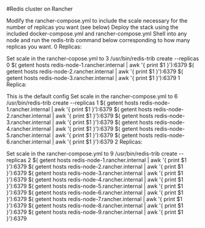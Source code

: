 #Redis cluster on Rancher

Modify the rancher-compose.yml to include the scale necessary for the number of replicas you want (see below)
Deploy the stack using the included docker-compose.yml and rancher-compose.yml
Shell into any node and run the redis-trib command below corresponding to how many replicas you want.
0 Replicas:

Set scale in the rancher-copose.yml to 3
/usr/bin/redis-trib create --replicas 0 $( getent hosts redis-node-1.rancher.internal | awk '{ print $1 }'):6379 $( getent hosts redis-node-2.rancher.internal | awk '{ print $1 }'):6379 $( getent hosts redis-node-3.rancher.internal | awk '{ print $1 }'):6379
1 Replica:

This is the default config
Set scale in the rancher-compose.yml to 6
/usr/bin/redis-trib create --replicas 1 $( getent hosts redis-node-1.rancher.internal | awk '{ print $1 }'):6379 $( getent hosts redis-node-2.rancher.internal | awk '{ print $1 }'):6379 $( getent hosts redis-node-3.rancher.internal | awk '{ print $1 }'):6379 $( getent hosts redis-node-4.rancher.internal | awk '{ print $1 }'):6379 $( getent hosts redis-node-5.rancher.internal | awk '{ print $1 }'):6379 $( getent hosts redis-node-6.rancher.internal | awk '{ print $1 }'):6379
2 Replicas:

Set scale in the rancher-compose.yml to 9
/usr/bin/redis-trib create --replicas 2 $( getent hosts redis-node-1.rancher.internal | awk '{ print $1 }'):6379 $( getent hosts redis-node-2.rancher.internal | awk '{ print $1 }'):6379 $( getent hosts redis-node-3.rancher.internal | awk '{ print $1 }'):6379 $( getent hosts redis-node-4.rancher.internal | awk '{ print $1 }'):6379 $( getent hosts redis-node-5.rancher.internal | awk '{ print $1 }'):6379 $( getent hosts redis-node-6.rancher.internal | awk '{ print $1 }'):6379 $( getent hosts redis-node-7.rancher.internal | awk '{ print $1 }'):6379 $( getent hosts redis-node-8.rancher.internal | awk '{ print $1 }'):6379 $( getent hosts redis-node-9.rancher.internal | awk '{ print $1 }'):6379

